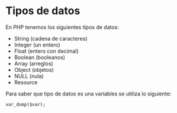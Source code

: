 # Tipos de datos
En PHP tenemos los siguientes tipos de datos:

- String    (cadena de caracteres)
- Integer   (un entero)
- Float     (entero con decimal)
- Boolean   (booleanos)
- Array     (arreglos)
- Object    (objetos)
- NULL      (nula)
- Resource

Para saber que tipo de datos es una variables se utiliza lo siguiente:

`var_dump($var);`

